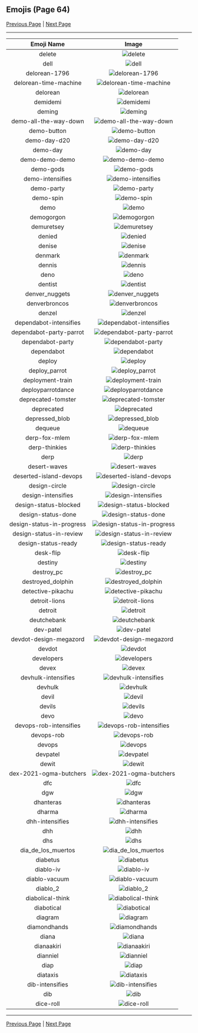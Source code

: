 
## Emojis (Page 64)

[Previous Page](/docs/hc/page-d-0063.md)
  | [Next Page](/docs/hc/page-d-0065.md)

<hr />

|Emoji Name|Image|
| :-: | :-: |
|delete| ![delete](/emojis/hc/delete.png)|
|dell| ![dell](/emojis/hc/dell.png)|
|delorean-1796| ![delorean-1796](/emojis/hc/delorean-1796.png)|
|delorean-time-machine| ![delorean-time-machine](/emojis/hc/delorean-time-machine.png)|
|delorean| ![delorean](/emojis/hc/delorean.png)|
|demidemi| ![demidemi](/emojis/hc/demidemi.jpg)|
|deming| ![deming](/emojis/hc/deming.png)|
|demo-all-the-way-down| ![demo-all-the-way-down](/emojis/hc/demo-all-the-way-down.gif)|
|demo-button| ![demo-button](/emojis/hc/demo-button.png)|
|demo-day-d20| ![demo-day-d20](/emojis/hc/demo-day-d20.png)|
|demo-day| ![demo-day](/emojis/hc/demo-day.gif)|
|demo-demo-demo| ![demo-demo-demo](/emojis/hc/demo-demo-demo.png)|
|demo-gods| ![demo-gods](/emojis/hc/demo-gods.gif)|
|demo-intensifies| ![demo-intensifies](/emojis/hc/demo-intensifies.gif)|
|demo-party| ![demo-party](/emojis/hc/demo-party.gif)|
|demo-spin| ![demo-spin](/emojis/hc/demo-spin.gif)|
|demo| ![demo](/emojis/hc/demo.png)|
|demogorgon| ![demogorgon](/emojis/hc/demogorgon.png)|
|demuretsey| ![demuretsey](/emojis/hc/demuretsey.png)|
|denied| ![denied](/emojis/hc/denied.png)|
|denise| ![denise](/emojis/hc/denise.png)|
|denmark| ![denmark](/emojis/hc/denmark.png)|
|dennis| ![dennis](/emojis/hc/dennis.png)|
|deno| ![deno](/emojis/hc/deno.png)|
|dentist| ![dentist](/emojis/hc/dentist.gif)|
|denver_nuggets| ![denver_nuggets](/emojis/hc/denver_nuggets.png)|
|denverbroncos| ![denverbroncos](/emojis/hc/denverbroncos.png)|
|denzel| ![denzel](/emojis/hc/denzel.jpg)|
|dependabot-intensifies| ![dependabot-intensifies](/emojis/hc/dependabot-intensifies.gif)|
|dependabot-party-parrot| ![dependabot-party-parrot](/emojis/hc/dependabot-party-parrot.gif)|
|dependabot-party| ![dependabot-party](/emojis/hc/dependabot-party.gif)|
|dependabot| ![dependabot](/emojis/hc/dependabot.png)|
|deploy| ![deploy](/emojis/hc/deploy.jpg)|
|deploy_parrot| ![deploy_parrot](/emojis/hc/deploy_parrot.gif)|
|deployment-train| ![deployment-train](/emojis/hc/deployment-train.gif)|
|deployparrotdance| ![deployparrotdance](/emojis/hc/deployparrotdance.gif)|
|deprecated-tomster| ![deprecated-tomster](/emojis/hc/deprecated-tomster.png)|
|deprecated| ![deprecated](/emojis/hc/deprecated.png)|
|depressed_blob| ![depressed_blob](/emojis/hc/depressed_blob.gif)|
|dequeue| ![dequeue](/emojis/hc/dequeue.png)|
|derp-fox-mlem| ![derp-fox-mlem](/emojis/hc/derp-fox-mlem.png)|
|derp-thinkies| ![derp-thinkies](/emojis/hc/derp-thinkies.png)|
|derp| ![derp](/emojis/hc/derp.jpg)|
|desert-waves| ![desert-waves](/emojis/hc/desert-waves.gif)|
|deserted-island-devops| ![deserted-island-devops](/emojis/hc/deserted-island-devops.png)|
|design-circle| ![design-circle](/emojis/hc/design-circle.png)|
|design-intensifies| ![design-intensifies](/emojis/hc/design-intensifies.gif)|
|design-status-blocked| ![design-status-blocked](/emojis/hc/design-status-blocked.png)|
|design-status-done| ![design-status-done](/emojis/hc/design-status-done.png)|
|design-status-in-progress| ![design-status-in-progress](/emojis/hc/design-status-in-progress.png)|
|design-status-in-review| ![design-status-in-review](/emojis/hc/design-status-in-review.png)|
|design-status-ready| ![design-status-ready](/emojis/hc/design-status-ready.png)|
|desk-flip| ![desk-flip](/emojis/hc/desk-flip.jpg)|
|destiny| ![destiny](/emojis/hc/destiny.png)|
|destroy_pc| ![destroy_pc](/emojis/hc/destroy_pc.gif)|
|destroyed_dolphin| ![destroyed_dolphin](/emojis/hc/destroyed_dolphin.png)|
|detective-pikachu| ![detective-pikachu](/emojis/hc/detective-pikachu.png)|
|detroit-lions| ![detroit-lions](/emojis/hc/detroit-lions.png)|
|detroit| ![detroit](/emojis/hc/detroit.jpg)|
|deutchebank| ![deutchebank](/emojis/hc/deutchebank.png)|
|dev-patel| ![dev-patel](/emojis/hc/dev-patel.png)|
|devdot-design-megazord| ![devdot-design-megazord](/emojis/hc/devdot-design-megazord.png)|
|devdot| ![devdot](/emojis/hc/devdot.png)|
|developers| ![developers](/emojis/hc/developers.gif)|
|devex| ![devex](/emojis/hc/devex.png)|
|devhulk-intensifies| ![devhulk-intensifies](/emojis/hc/devhulk-intensifies.gif)|
|devhulk| ![devhulk](/emojis/hc/devhulk.png)|
|devil| ![devil](/emojis/hc/devil.gif)|
|devils| ![devils](/emojis/hc/devils.png)|
|devo| ![devo](/emojis/hc/devo.png)|
|devops-rob-intensifies| ![devops-rob-intensifies](/emojis/hc/devops-rob-intensifies.gif)|
|devops-rob| ![devops-rob](/emojis/hc/devops-rob.png)|
|devops| ![devops](/emojis/hc/devops.png)|
|devpatel| ![devpatel](/emojis/hc/devpatel.png)|
|dewit| ![dewit](/emojis/hc/dewit.png)|
|dex-2021-ogma-butchers| ![dex-2021-ogma-butchers](/emojis/hc/dex-2021-ogma-butchers.png)|
|dfc| ![dfc](/emojis/hc/dfc.png)|
|dgw| ![dgw](/emojis/hc/dgw.png)|
|dhanteras| ![dhanteras](/emojis/hc/dhanteras.jpg)|
|dharma| ![dharma](/emojis/hc/dharma.jpg)|
|dhh-intensifies| ![dhh-intensifies](/emojis/hc/dhh-intensifies.gif)|
|dhh| ![dhh](/emojis/hc/dhh.png)|
|dhs| ![dhs](/emojis/hc/dhs.png)|
|dia_de_los_muertos| ![dia_de_los_muertos](/emojis/hc/dia_de_los_muertos.png)|
|diabetus| ![diabetus](/emojis/hc/diabetus.png)|
|diablo-iv| ![diablo-iv](/emojis/hc/diablo-iv.png)|
|diablo-vacuum| ![diablo-vacuum](/emojis/hc/diablo-vacuum.png)|
|diablo_2| ![diablo_2](/emojis/hc/diablo_2.png)|
|diabolical-think| ![diabolical-think](/emojis/hc/diabolical-think.png)|
|diabotical| ![diabotical](/emojis/hc/diabotical.png)|
|diagram| ![diagram](/emojis/hc/diagram.png)|
|diamondhands| ![diamondhands](/emojis/hc/diamondhands.png)|
|diana| ![diana](/emojis/hc/diana.png)|
|dianaakiri| ![dianaakiri](/emojis/hc/dianaakiri.jpg)|
|dianniel| ![dianniel](/emojis/hc/dianniel.png)|
|diap| ![diap](/emojis/hc/diap.png)|
|diataxis| ![diataxis](/emojis/hc/diataxis.png)|
|dib-intensifies| ![dib-intensifies](/emojis/hc/dib-intensifies.gif)|
|dib| ![dib](/emojis/hc/dib.png)|
|dice-roll| ![dice-roll](/emojis/hc/dice-roll.gif)|

<hr/>

[Previous Page](/docs/hc/page-d-0063.md)
  | [Next Page](/docs/hc/page-d-0065.md)